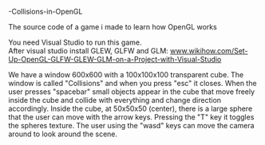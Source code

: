 
-Collisions-in-OpenGL

The source code of a game i made to learn how OpenGL works

You need Visual Studio to run this game.\
After visual studio install GLEW, GLFW and GLM: www.wikihow.com/Set-Up-OpenGL-GLFW-GLEW-GLM-on-a-Project-with-Visual-Studio

We have a window 600x600 with a 100x100x100 transparent cube. The window is called "Collisions" and when you press "esc" it closes.
When the user presses "spacebar" small objects appear in the cube that move freely inside the cube and collide with everything and change direction accordingly.
Inside the cube, at 50x50x50 (center), there is a large sphere that the user can move with the arrow keys. Pressing the "T" key it toggles the spheres texture.
The user using the "wasd" keys can move the camera around to look around the scene.
